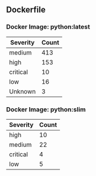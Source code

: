 ## Dockerfile

### Docker Image: python:latest
| Severity | Count |
|----------|-------|
| medium | 413 |
| high | 153 |
| critical | 10 |
| low | 16 |
| Unknown | 3 |

### Docker Image: python:slim
| Severity | Count |
|----------|-------|
| high | 10 |
| medium | 22 |
| critical | 4 |
| low | 5 |